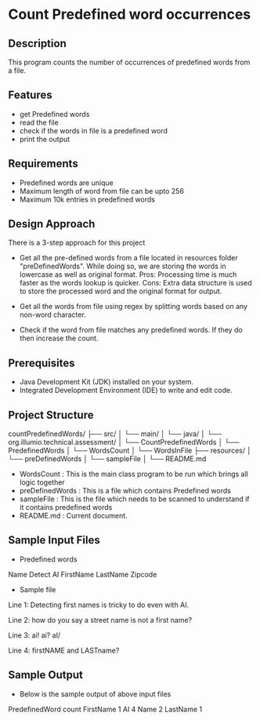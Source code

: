 # **Count Predefined word occurrences**

## **Description**

This program counts the number of occurrences of predefined words from a file.

## **Features**

- get Predefined words
- read the file
- check if the words in file is a predefined word
- print the output

## **Requirements**
- Predefined words are unique
- Maximum length of word from file can be upto 256
- Maximum 10k entries in predefined words

## **Design Approach**

There is a 3-step approach for this project

- Get all the pre-defined words from a file located in resources folder "preDefinedWords".
While doing so, we are storing the words in lowercase as well as original format.
Pros: Processing time is much faster as the words lookup is quicker.
Cons: Extra data structure is used to store the processed word and the original format for output.

- Get all the words from file using regex by splitting words based on any non-word character.

- Check if the word from file matches any predefined words. If they do then increase the count.


## **Prerequisites**

- Java Development Kit (JDK) installed on your system.
- Integrated Development Environment (IDE) to write and edit code.


## **Project Structure**

countPredefinedWords/
├── src/
│   └── main/
│         └── java/
│              └── org.illumio.technical.assessment/
│                              └── CountPredefinedWords
│                              └── PredefinedWords
│                              └── WordsCount
│                              └── WordsInFile
├── resources/
│   └── preDefinedWords
│   └── sampleFile
│
└── README.md

- WordsCount : This is the main class program to be run which brings all logic together
- preDefinedWords : This is a file which contains Predefined words
- sampleFile : This is the file which needs to be scanned to understand if it contains predefined words
- README.md : Current document.

## **Sample Input Files**

- Predefined words

Name
Detect
AI
FirstName
LastName
Zipcode

- Sample file

Line 1: Detecting first names is tricky to do even with AI.

Line 2: how do you say a street name is not a first name?

Line 3: ai! ai? aI/

Line 4: firstNAME and LASTname?

## **Sample Output**

- Below is the sample output of above input files

PredefinedWord     count
FirstName          1
AI                 4
Name               2
LastName           1


